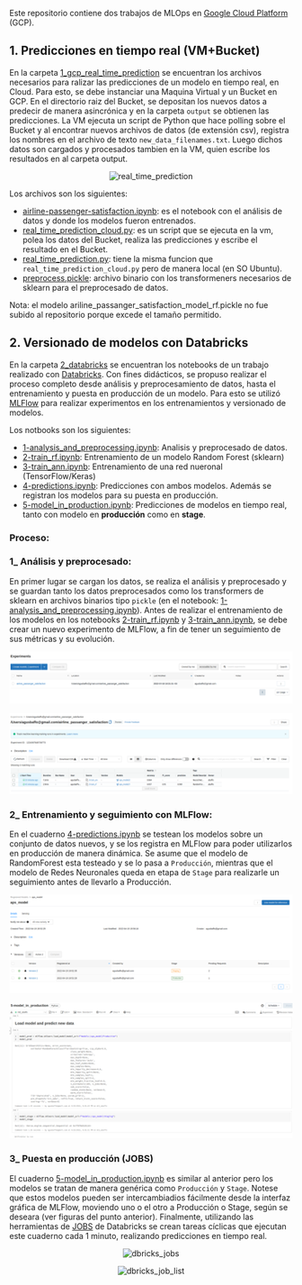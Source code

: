 Este repositorio contiene dos trabajos de MLOps en [Google Cloud Platform](https://console.cloud.google.com/) (GCP).

## 1. Predicciones en tiempo real (VM+Bucket)

En la carpeta [1_gcp_real_time_prediction](./1_gcp_real_time_prediction) se encuentran los archivos necesarios para ralizar las predicciones de un modelo en tiempo real, en Cloud. Para esto, se debe instanciar una Maquina Virtual y un Bucket en GCP. En el directorio raiz del Bucket, se depositan los nuevos datos a predecir de manera asincrónica y en la carpeta `output` se obtienen las predicciones. La VM ejecuta un script de Python que hace polling sobre el Bucket y al encontrar nuevos archivos de datos (de extensión csv), registra los nombres en el archivo de texto `new_data_filenames.txt`. Luego dichos datos son cargados y procesados tambien en la VM, quien escribe los resultados en al carpeta output.

<p align="center" float="left" justify-content="center">
    <img src="./outputs/gcp_output.gif" alt="real_time_prediction" class="center" width="820"/>
</p>

Los archivos son los siguientes:
- [airline-passenger-satisfaction.ipynb](./1_gcp_real_time_prediction/airline-passenger-satisfaction.ipynb): es el notebook con el análisis de datos y donde los modelos fueron entrenados.
- [real_time_prediction_cloud.py](./1_gcp_real_time_prediction/real_time_prediction_cloud.py): es un script que se ejecuta en la vm, polea los datos del Bucket, realiza las predicciones y escribe el resultado en el Bucket.
- [real_time_prediction.py](./1_gcp_real_time_prediction/real_time_prediction.py): tiene la misma funcion que `real_time_prediction_cloud.py` pero de manera local (en SO Ubuntu).
- [preprocess.pickle](./1_gcp_real_time_prediction/preprocess.pickle): archivo binario con los transformeners necesarios de sklearn para el preprocesado de datos.

Nota: el modelo ariline_passanger_satisfaction_model_rf.pickle no fue subido al repositorio porque excede el tamaño permitido.


## 2. Versionado de modelos con Databricks

En la carpeta [2_databricks](./2_databricks) se encuentran los notebooks de un trabajo realizado con [Databricks](https://databricks.com/). Con fines didácticos, se propuso realizar el proceso completo desde análisis y preprocesamiento de datos, hasta el entrenamiento y puesta en producción de un modelo. Para esto se utilizó [MLFlow](https://mlflow.org/) para realizar experimentos en los entrenamientos y versionado de modelos.

Los notbooks son los siguientes:
- [1-analysis_and_preprocessing.ipynb](./2_databricks/1-analysis_and_preprocessing.ipynb): Analisis y preprocesado de datos.
- [2-train_rf.ipynb](./2_databricks/2-train_rf.ipynb): Entrenamiento de un modelo Random Forest (sklearn)
- [3-train_ann.ipynb](./2_databricks/3-train_ann.ipynb): Entrenamiento de una red nueronal (TensorFlow/Keras)
- [4-predictions.ipynb](./2_databricks/4-predictions.ipynb): Predicciones con ambos modelos. Además se registran los modelos para su puesta en producción.
- [5-model_in_production.ipynb](./2_databricks/5-model_in_production.ipynb): Predicciones de modelos en tiempo real, tanto con modelo en **producción** como en **stage**.

### Proceso: 
### 1_ Análisis y preprocesado:
En primer lugar se cargan los datos, se realiza el análisis y preprocesado y se guardan tanto los datos preprocesados como los transformers de sklearn en archivos binarios tipo `pickle` (en el notebook: [1-analysis_and_preprocessing.ipynb](./2_databricks/1-analysis_and_preprocessing.ipynb)). 
Antes de realizar el entrenamiento de los modelos en los notebooks [2-train_rf.ipynb](./2_databricks/2-train_rf.ipynb) y [3-train_ann.ipynb](./2_databricks/3-train_ann.ipynb), se debe crear un nuevo experimento de MLFlow, a fin de tener un seguimiento de sus métricas y su evolución.

<p align="center" float="left" justify-content="center">
    <img src="./outputs/dbricks_01_experiments.png" alt="dbricks_experiment" class="center"/>
</p>

<p align="center" float="left" justify-content="center">
    <img src="./outputs/dbricks_02_aps_experiment.png" alt="dbricks_aps_experiment" class="center"/>
</p>

### 2_ Entrenamiento y seguimiento con MLFlow:

En el cuaderno [4-predictions.ipynb](./2_databricks/4-predictions.ipynb) se testean los modelos sobre un conjunto de datos nuevos, y se los registra en MLFlow para poder utilizarlos en producción de manera dinámica. Se asume que el modelo de RandomForest esta testeado y se lo pasa a `Producción`, mientras que el modelo de Redes Neuronales queda en etapa de `Stage` para realizarle un seguimiento antes de llevarlo a Producción.

<p align="center" float="left" justify-content="center">
    <img src="./outputs/dbricks_03_models_stages.png" alt="dbricks_models_stages" class="center"/>
</p>

<p align="center" float="left" justify-content="center">
    <img src="./outputs/dbricks_04_load_prod_stage_models.png" alt="dbricks_load_prod_stage_models" class="center"/>
</p>


### 3_ Puesta en producción (JOBS)
El cuaderno [5-model_in_production.ipynb](./2_databricks/5-model_in_production.ipynb) es similar al anterior pero los modelos se tratan de manera genérica como `Producción` y `Stage`. Notese que estos modelos pueden ser intercambiadios fácilmente desde la interfaz gráfica de MLFlow, moviendo uno o el otro a Producción o Stage, según se deseara (ver figuras del punto anterior). Finalmente, utilizando las herramientas de [JOBS](https://docs.databricks.com/data-engineering/jobs/index.html) de Databricks se crean tareas cíclicas que ejecutan este cuaderno cada 1 minuto, realizando predicciones en tiempo real.

<p align="center" float="left" justify-content="center">
    <img src="./outputs/dbricks_05_jobs.png.png" alt="dbricks_jobs" class="center"/>
</p>

<p align="center" float="left" justify-content="center">
    <img src="./outputs/dbricks_06_job_list.png.png" alt="dbricks_job_list" class="center"/>
</p>

